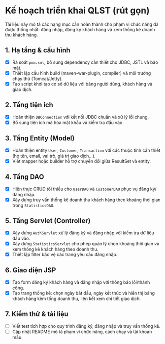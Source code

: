 # Kế hoạch triển khai QLST (rút gọn)

Tài liệu này mô tả các hạng mục cần hoàn thành cho phạm vi chức năng đã được thống nhất: đăng nhập, đăng ký khách hàng và xem thống kê doanh thu khách hàng.

## 1. Hạ tầng & cấu hình
- [x] Rà soát `pom.xml`, bổ sung dependency cần thiết cho JDBC, JSTL và bảo mật.
- [x] Thiết lập cấu hình build (maven-war-plugin, compiler) và môi trường chạy thử (Tomcat/Jetty).
- [x] Tạo script khởi tạo cơ sở dữ liệu với bảng người dùng, khách hàng và giao dịch.

## 2. Tầng tiện ích
- [x] Hoàn thiện `DBConnection` với kết nối JDBC chuẩn và xử lý lỗi chung.
- [x] Bổ sung tiện ích mã hóa mật khẩu và kiểm tra đầu vào.

## 3. Tầng Entity (Model)
- [x] Hoàn thiện entity `User`, `Customer`, `Transaction` với các thuộc tính cần thiết (họ tên, email, vai trò, giá trị giao dịch...).
- [x] Viết mapper hoặc builder hỗ trợ chuyển đổi giữa ResultSet và entity.

## 4. Tầng DAO
- [x] Hiện thực CRUD tối thiểu cho `UserDAO` và `CustomerDAO` phục vụ đăng ký/đăng nhập.
- [x] Xây dựng truy vấn thống kê doanh thu khách hàng theo khoảng thời gian trong `StatisticsDAO`.

## 5. Tầng Servlet (Controller)
- [x] Xây dựng `AuthServlet` xử lý đăng ký và đăng nhập với kiểm tra dữ liệu đầu vào.
- [x] Xây dựng `StatisticsServlet` cho phép quản lý chọn khoảng thời gian và xem thống kê khách hàng theo doanh thu.
- [x] Thiết lập filter bảo vệ các trang yêu cầu đăng nhập.

## 6. Giao diện JSP
- [x] Tạo form đăng ký khách hàng và đăng nhập với thông báo lỗi/thành công.
- [x] Tạo trang thống kê: chọn ngày bắt đầu, ngày kết thúc và hiển thị bảng khách hàng kèm tổng doanh thu, liên kết xem chi tiết giao dịch.

## 7. Kiểm thử & tài liệu
- [ ] Viết test tích hợp cho quy trình đăng ký, đăng nhập và truy vấn thống kê.
- [ ] Cập nhật README mô tả phạm vi chức năng, cách chạy và tài khoản mẫu.
